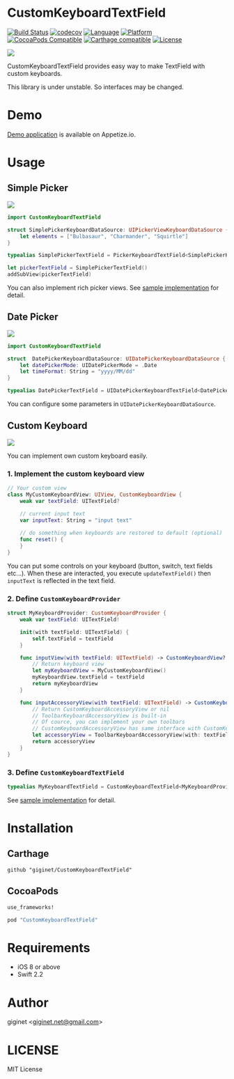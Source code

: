 # CustomKeyboardTextField

[![Build Status](https://travis-ci.org/giginet/CustomKeyboardTextField.svg?branch=master)](https://travis-ci.org/giginet/CustomKeyboardTextField) 
[![codecov](https://codecov.io/gh/giginet/CustomKeyboardTextField/branch/master/graph/badge.svg)](https://codecov.io/gh/giginet/CustomKeyboardTextField)
[![Language](https://img.shields.io/badge/language-Swift%202.2-orange.svg)](https://swift.org)
[![Platform](https://img.shields.io/cocoapods/p/CustomKeyboardTextField.svg?style=flat)](http://cocoadocs.org/docsets/CustomKeyboardTextField)
[![CocoaPods Compatible](https://img.shields.io/cocoapods/v/CustomKeyboardTextField.svg)](https://img.shields.io/cocoapods/v/CustomKeyboardTextField.svg)
[![Carthage compatible](https://img.shields.io/badge/Carthage-compatible-4BC51D.svg?style=flat)](https://github.com/Carthage/Carthage)
[![License](https://img.shields.io/github/license/giginet/CustomKeyboardTextField.svg)](https://github.com/giginet/CustomKeyboardTextField/blob/master/LICENSE.md)

![](https://raw.githubusercontent.com/giginet/CustomKeyboardTextField/master/Documentation/Image/demo.gif)

CustomKeyboardTextField provides easy way to make TextField with custom keyboards.

This library is under unstable. So interfaces may be changed.

# Demo

[Demo application](https://appetize.io/app/jv8ddk9ff2uwnf7hr508kbrkwg?device=iphone5s&scale=100&orientation=portrait&osVersion=9.3) is available on Appetize.io.

# Usage

## Simple Picker

![](https://raw.githubusercontent.com/giginet/CustomKeyboardTextField/master/Documentation/Image/picker.png)

```swift
import CustomKeyboardTextField

struct SimplePickerKeyboardDataSource: UIPickerViewKeyboardDataSource {
    let elements = ["Bulbasaur", "Charmander", "Squirtle"]
}

typealias SimplePickerTextField = PickerKeyboardTextField<SimplePickerKeyboardDataSource>

let pickerTextField = SimplePickerTextField()
addSubView(pickerTextField)
```

You can also implement rich picker views. See [sample implementation](https://github.com/giginet/CustomKeyboardTextField/blob/master/CustomKeyboardTextFieldDemo/CustomKeyboard.swift#L10) for detail.

## Date Picker

![](https://raw.githubusercontent.com/giginet/CustomKeyboardTextField/master/Documentation/Image/date_picker.png)


```swift
import CustomKeyboardTextField

struct  DatePickerKeyboardDataSource: UIDatePickerKeyboardDataSource {
    let datePickerMode: UIDatePickerMode = .Date
    let timeFormat: String = "yyyy/MM/dd"
}

typealias DatePickerTextField = UIDatePickerKeyboardTextField<DatePickerKeyboardDataSource>
```

You can configure some parameters in `UIDatePickerKeyboardDataSource`.

## Custom Keyboard

![](https://raw.githubusercontent.com/giginet/CustomKeyboardTextField/master/Documentation/Image/custom.png)

You can implement own custom keyboard easily.

### 1. Implement the custom keyboard view

```swift
// Your custom view
class MyCustomKeyboardView: UIView, CustomKeyboardView {
    weak var textField: UITextField?

    // current input text
    var inputText: String = "input text"
    
    // do something when keyboards are restored to default (optional)
    func reset() {
    }
}
```

You can put some controls on your keyboard (button, switch, text fields etc...).
When these are interacted, you execute `updateTextField()` then `inputText` is reflected in the text field. 

### 2. Define `CustomKeyboardProvider`

```swift
struct MyKeyboardProvider: CustomKeyboardProvider {
    weak var textField: UITextField!

    init(with textField: UITextField) {
        self.textField = textField
    }

    func inputView(with textField: UITextField) -> CustomKeyboardView? {
        // Return keyboard view
        let myKeyboardView = MyCustomKeyboardView()
        myKeyboardView.textField = textField
        return myKeyboardView
    }

    func inputAccessoryView(with textField: UITextField) -> CustomKeyboardAccessoryView? {
        // Return CustomKeyboardAccessoryView or nil
        // ToolbarKeyboardAccessoryView is built-in
        // Of cource, you can implement your own toolbars
        // CustomKeyboardAccessoryView has same interface with CustomKeyboardView
        let accessoryView = ToolbarKeyboardAccessoryView(with: textField)
        return accessoryView
    }
}
```

### 3. Define `CustomKeyboardTextField`

```swift
typealias MyKeyboardTextField = CustomKeyboardTextField<MyKeyboardProvider>
```

See [sample implementation](https://github.com/giginet/CustomKeyboardTextField/blob/master/CustomKeyboardTextFieldDemo/CustomKeyboard.swift#L69) for detail.


# Installation

## Carthage

```
github "giginet/CustomKeyboardTextField"
```

## CocoaPods

```ruby
use_frameworks!

pod "CustomKeyboardTextField"
```

# Requirements

- iOS 8 or above
- Swift 2.2

# Author

giginet <<giginet.net@gmail.com>>

# LICENSE

MIT License
